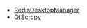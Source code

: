- [RedisDesktopManager](https://github.com/uglide/RedisDesktopManager)
- [QtScrcpy](https://github.com/barry-ran/QtScrcpy)